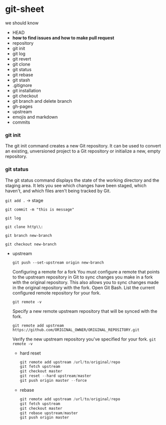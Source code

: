 # git-sheet

we should know
- HEAD
- **how to find issues and how to make pull request**
- repository
- git init
- git log
- git revert
- git clone
- git status
- git rebase
- git stash
- .gitignore
- git installation
- git checkout 
- git branch and delete branch
- gh-pages
- upstream
- emojis and markdown
- commits

### git init

The git init command creates a new Git repository. It can be used to convert an existing, unversioned project to a Git repository or initialize a new, empty repository.

### git status 

The git status command displays the state of the working directory and the staging area. It lets you see which changes have been staged, which haven't, and which files aren't being tracked by Git.

`git add .` → stage

`git commit -m "this is message"`

`git log`

`git clone http\\:` 


`git branch new-branch`

`git checkout new-branch`

- upstream

    `git push --set-upstream origin new-branch` 

    Configuring a remote for a fork
    You must configure a remote that points to the upstream repository in Git to sync changes you make in a fork with the original repository. This also allows you to sync changes made in the original repository with the fork.
    Open Git Bash.
    List the current configured remote repository for your fork.

    `git remote -v`

    Specify a new remote upstream repository that will be synced with the fork.

     `git remote add upstream https://github.com/ORIGINAL_OWNER/ORIGINAL_REPOSITORY.git`

    Verify the new upstream repository you've specified for your fork.
    `git remote -v`

    - hard reset

        ```powershell
        git remote add upstream /url/to/original/repo
        git fetch upstream
        git checkout master
        git reset --hard upstream/master  
        git push origin master --force
        ```

    - rebase

        ```powershell
        git remote add upstream /url/to/original/repo
        git fetch upstream
        git checkout master
        git rebase upstream/master 
        git push origin master
        ```
